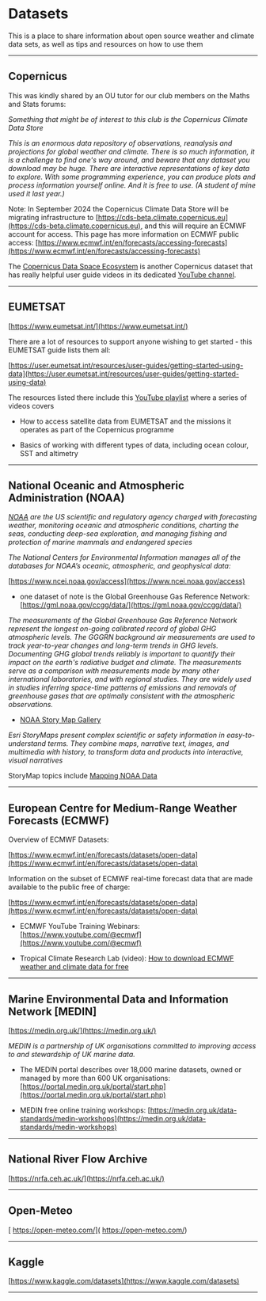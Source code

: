 # Datasets

This is a place to share information about open source weather and climate data sets, as well as tips and resources on how to use them

***

## Copernicus

This was kindly shared by an OU tutor for our club members on the Maths and Stats forums:

*Something that might be of interest to this club is the Copernicus Climate Data Store*

*This is an enormous data repository of observations, reanalysis and projections for global weather and climate.  There is so much information, it is a challenge to find one's way around, and beware that any dataset you download may be huge.  There are interactive representations of key data to explore.  With some programming experience, you can produce plots and process information yourself online. And it is free to use.  (A student of mine used it last year.)*

Note: In September 2024 the Copernicus Climate Data Store will be migrating infrastructure to [https://cds-beta.climate.copernicus.eu](https://cds-beta.climate.copernicus.eu), and this will require an ECMWF account for access. This page has more information on ECMWF public access: [https://www.ecmwf.int/en/forecasts/accessing-forecasts](https://www.ecmwf.int/en/forecasts/accessing-forecasts)

The [Copernicus Data Space Ecosystem](https://dataspace.copernicus.eu) is another Copernicus dataset that has really helpful user guide videos in its dedicated [YouTube channel](https://www.youtube.com/@copernicusdataspaceecosystem/videos).

***

## EUMETSAT

[https://www.eumetsat.int/](https://www.eumetsat.int/)

There are a lot of resources to support anyone wishing to get started - this EUMETSAT guide lists them all:

[https://user.eumetsat.int/resources/user-guides/getting-started-using-data](https://user.eumetsat.int/resources/user-guides/getting-started-using-data)

The resources listed there include this [YouTube playlist](https://www.youtube.com/watch?v=XqoetylQAIY&list=PLOQg9n6Apif2Qw_gLhwzhJb3XUoAiUkoq) where a series of videos covers

- How to access satellite data from EUMETSAT and the missions it operates as part of the Copernicus programme
  
- Basics of working with different types of data, including ocean colour, SST and altimetry

***

## National Oceanic and Atmospheric Administration (NOAA)

*[NOAA](https://www.noaa.gov/) are the US scientific and regulatory agency charged with forecasting weather, monitoring oceanic and atmospheric conditions, charting the seas, conducting deep-sea exploration, and managing fishing and protection of marine mammals and endangered species*

*The National Centers for Environmental Information manages all of the databases for NOAA’s oceanic, atmospheric, and geophysical data:*

[https://www.ncei.noaa.gov/access](https://www.ncei.noaa.gov/access)

- one dataset of note is the Global Greenhouse Gas Reference Network: [https://gml.noaa.gov/ccgg/data/](https://gml.noaa.gov/ccgg/data/)

*The measurements of the Global Greenhouse Gas Reference Network represent the longest on-going calibrated record of global GHG atmospheric levels. The GGGRN background air measurements are used to track year-to-year changes and long-term trends in GHG levels. Documenting GHG global trends reliably is important to quantify their impact on the earth's radiative budget and climate. The measurements serve as a comparison with measurements made by many other international laboratories, and with regional studies. They are widely used in studies inferring space-time patterns of emissions and removals of greenhouse gases that are optimally consistent with the atmospheric observations.*

- [NOAA Story Map Gallery](https://noaa.maps.arcgis.com/apps/MinimalGallery/index.html?appid=e02942a8cdeb45348c69184539a7e705)

*Esri StoryMaps present complex scientific or safety information in easy-to-understand terms. They combine maps, narrative text, images, and multimedia with history, to transform data and products into interactive, visual narratives*

StoryMap topics include [Mapping NOAA Data](https://storymaps.arcgis.com/stories/1316b389ecfd4f3087892710e05f7ea4)

***

## European Centre for Medium-Range Weather Forecasts (ECMWF)

Overview of ECMWF Datasets:

[https://www.ecmwf.int/en/forecasts/datasets/open-data](https://www.ecmwf.int/en/forecasts/datasets/open-data)

Information on the subset of ECMWF real-time forecast data that are made available to the public free of charge:

[https://www.ecmwf.int/en/forecasts/datasets/open-data](https://www.ecmwf.int/en/forecasts/datasets/open-data)

- ECMWF YouTube Training Webinars: [https://www.youtube.com/@ecmwf](https://www.youtube.com/@ecmwf)

- Tropical Climate Research Lab (video): [How to download ECMWF weather and climate data for free](https://youtu.be/HccN-vKEbS8?si=rZcRDR-MYpqPXUN8)



***

## Marine Environmental Data and Information Network [MEDIN]

[https://medin.org.uk/](https://medin.org.uk/)

*MEDIN is a partnership of UK organisations committed to improving access to and stewardship of UK marine data.*

 - The MEDIN portal describes over 18,000 marine datasets, owned or managed by more than 600 UK organisations:
[https://portal.medin.org.uk/portal/start.php](https://portal.medin.org.uk/portal/start.php)

- MEDIN free online training workshops: [https://medin.org.uk/data-standards/medin-workshops](https://medin.org.uk/data-standards/medin-workshops)

***

## National River Flow Archive

[https://nrfa.ceh.ac.uk/](https://nrfa.ceh.ac.uk/)

***

## Open-Meteo

[ https://open-meteo.com/]( https://open-meteo.com/)

***

## Kaggle

[https://www.kaggle.com/datasets](https://www.kaggle.com/datasets)

***

